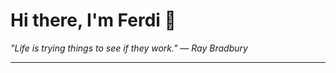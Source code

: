 <h1>Hi there, I'm Ferdi 👋</h1>

<p><em>
  "Life is trying things to see if they work." — Ray Bradbury
</em></p>

---
